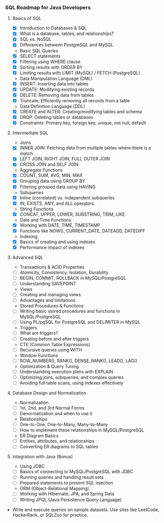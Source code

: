 ### SQL Roadmap for Java Developers
1. Basics of SQL
   - [x] Introduction to Databases & SQL 
   - [x] What is a database, tables, and relationships? 
   - [x] SQL vs. NoSQL 
   - [x] Differences between PostgreSQL and MySQL

   - Basic SQL Queries
   - [x] SELECT statements
   - [x] Filtering using WHERE clause
   - [x] Sorting results with ORDER BY
   - [x] Limiting results with LIMIT (MySQL) / FETCH (PostgreSQL)

   - Data Manipulation Language (DML)
   - [x] INSERT: Inserting data into tables
   - [x] UPDATE: Modifying existing records
   - [x] DELETE: Removing data from tables
   - [x] Truncate: Efficiently removing all records from a table

   - Data Definition Language (DDL)
   - [x] CREATE and ALTER: Creating/modifying tables and schema
   - [x] DROP: Deleting tables or databases
   - [x] Constraints: Primary key, foreign key, unique, not null, default

2. Intermediate SQL
   - Joins
   - [x] INNER JOIN: Fetching data from multiple tables where there is a match
   - [x] LEFT JOIN, RIGHT JOIN, FULL OUTER JOIN
   - [x] CROSS JOIN and SELF JOIN

   - Aggregate Functions

   - [x] COUNT, SUM, AVG, MIN, MAX
   - [x] Grouping data using GROUP BY
   - [x] Filtering grouped data using HAVING

   - Subqueries

   - [x] Inline (correlated) vs. independent subqueries
   - [x] IN, EXISTS, ANY, and ALL operators

   - String Functions

   - [x] CONCAT, UPPER, LOWER, SUBSTRING, TRIM, LIKE

   - Date and Time Functions

   - [x] Working with DATE, TIME, TIMESTAMP
   - [x] Functions like NOW(), CURRENT_DATE, DATEADD, DATEDIFF

   - Indexing

   - [x] Basics of creating and using indexes
   - [x] Performance impact of indexes

3. Advanced SQL
   - Transactions & ACID Properties

   - [ ] Atomicity, Consistency, Isolation, Durability
   - [ ] BEGIN, COMMIT, ROLLBACK in MySQL/PostgreSQL
   - [ ] Understanding SAVEPOINT

   - Views

   - [ ] Creating and managing views
   - [ ] Advantages and limitations

   - Stored Procedures & Functions

   - [ ] Writing basic stored procedures and functions in MySQL/PostgreSQL
   - [ ] Using PL/pgSQL for PostgreSQL and DELIMITER in MySQL

   - Triggers

   - [ ] What are triggers?
   - [ ] Creating before and after triggers

   - CTE (Common Table Expressions)

   - [ ] Recursive queries using WITH

   - Window Functions

   - [ ] ROW_NUMBER(), RANK(), DENSE_RANK(), LEAD(), LAG()

   - Optimization & Query Tuning

   - [ ] Understanding execution plans with EXPLAIN
   - [ ] Optimizing joins, subqueries, and complex queries
   - [ ] Avoiding full table scans, using indexes effectively

4. Database Design and Normalization
   - Normalization

   - [ ] 1st, 2nd, and 3rd Normal Forms
   - [ ] Denormalization and when to use it

   - Relationships

   - [ ] One-to-One, One-to-Many, Many-to-Many
   - [ ] How to implement these relationships in MySQL/PostgreSQL

   - ER Diagram Basics

   - [ ] Entities, attributes, and relationships
   - [ ] Converting ER diagrams to SQL tables

5. Integration with Java (Bonus)
   - Using JDBC

   - [ ] Basics of connecting to MySQL/PostgreSQL with JDBC
   - [ ] Running queries and handling result sets
   - [ ] Prepared statements to prevent SQL injection

   - ORM (Object-Relational Mapping)

   - [ ] Working with Hibernate, JPA, and Spring Data
   - [ ] Writing JPQL (Java Persistence Query Language)

- Write and execute queries on sample datasets. Use sites like LeetCode, HackerRank, or SQLZoo for practice.

